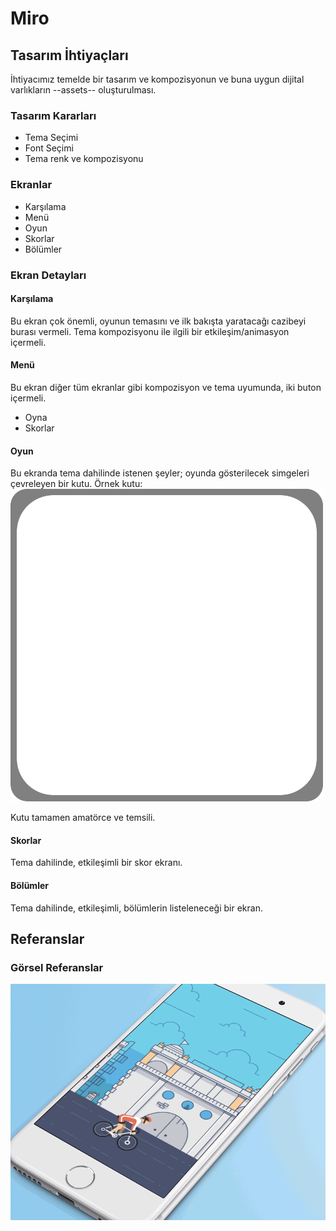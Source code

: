 # Miro

## Tasarım İhtiyaçları

İhtiyacımız temelde bir tasarım ve kompozisyonun ve buna uygun dijital varlıkların --assets-- oluşturulması.

### Tasarım Kararları

- Tema Seçimi
- Font Seçimi
- Tema renk ve kompozisyonu

### Ekranlar

- Karşılama
- Menü
- Oyun
- Skorlar
- Bölümler

### Ekran Detayları

#### Karşılama

Bu ekran çok önemli, oyunun temasını ve ilk bakışta yaratacağı cazibeyi burası vermeli. Tema kompozisyonu ile ilgili bir etkileşim/animasyon içermeli.

#### Menü

Bu ekran diğer tüm ekranlar gibi kompozisyon ve tema uyumunda, iki buton içermeli.

- Oyna
- Skorlar

#### Oyun

Bu ekranda tema dahilinde istenen şeyler; oyunda gösterilecek simgeleri çevreleyen bir kutu. Örnek kutu:
![](/files/box.png)

Kutu tamamen amatörce ve temsili.

#### Skorlar

Tema dahilinde, etkileşimli bir skor ekranı.

#### Bölümler

Tema dahilinde, etkileşimli, bölümlerin listeleneceği bir ekran.

## Referanslar

### Görsel Referanslar

![transition](/files/transition.gif)
